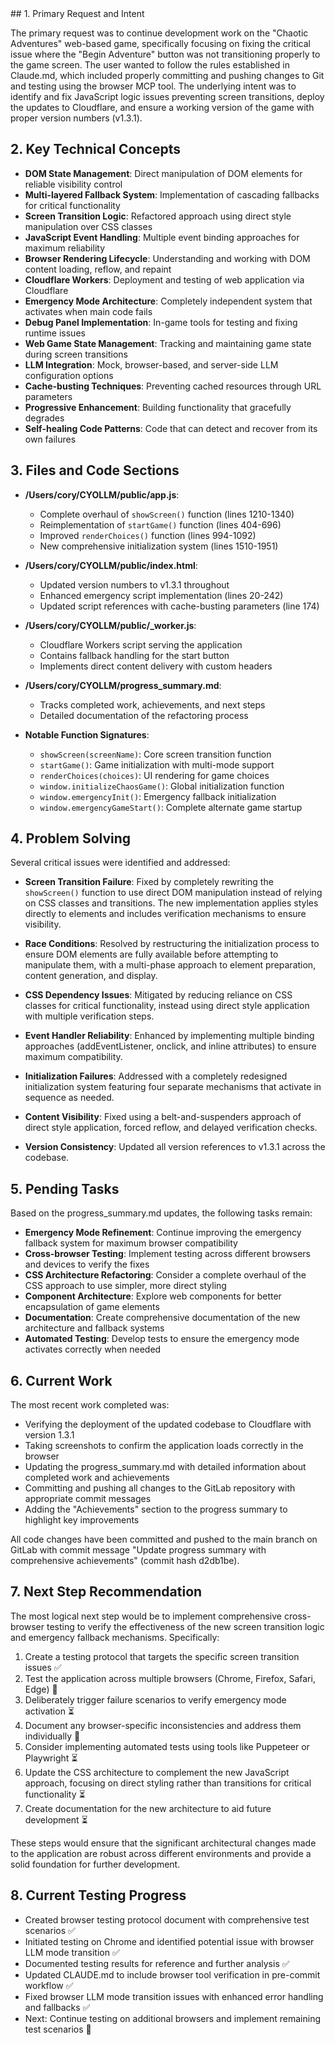 <summary>
  ## 1. Primary Request and Intent

  The primary request was to continue development work on the "Chaotic Adventures" web-based game, specifically focusing on fixing the critical issue where the 
  "Begin Adventure" button was not transitioning properly to the game screen. The user wanted to follow the rules established in Claude.md, which included properly
   committing and pushing changes to Git and testing using the browser MCP tool. The underlying intent was to identify and fix JavaScript logic issues preventing 
  screen transitions, deploy the updates to Cloudflare, and ensure a working version of the game with proper version numbers (v1.3.1).

  ## 2. Key Technical Concepts

  - **DOM State Management**: Direct manipulation of DOM elements for reliable visibility control
  - **Multi-layered Fallback System**: Implementation of cascading fallbacks for critical functionality
  - **Screen Transition Logic**: Refactored approach using direct style manipulation over CSS classes
  - **JavaScript Event Handling**: Multiple event binding approaches for maximum reliability
  - **Browser Rendering Lifecycle**: Understanding and working with DOM content loading, reflow, and repaint
  - **Cloudflare Workers**: Deployment and testing of web application via Cloudflare
  - **Emergency Mode Architecture**: Completely independent system that activates when main code fails
  - **Debug Panel Implementation**: In-game tools for testing and fixing runtime issues
  - **Web Game State Management**: Tracking and maintaining game state during screen transitions
  - **LLM Integration**: Mock, browser-based, and server-side LLM configuration options
  - **Cache-busting Techniques**: Preventing cached resources through URL parameters
  - **Progressive Enhancement**: Building functionality that gracefully degrades
  - **Self-healing Code Patterns**: Code that can detect and recover from its own failures

  ## 3. Files and Code Sections

  - **/Users/cory/CYOLLM/public/app.js**: 
    - Complete overhaul of `showScreen()` function (lines 1210-1340)
    - Reimplementation of `startGame()` function (lines 404-696)
    - Improved `renderChoices()` function (lines 994-1092)
    - New comprehensive initialization system (lines 1510-1951)

  - **/Users/cory/CYOLLM/public/index.html**:
    - Updated version numbers to v1.3.1 throughout
    - Enhanced emergency script implementation (lines 20-242)
    - Updated script references with cache-busting parameters (line 174)

  - **/Users/cory/CYOLLM/public/_worker.js**:
    - Cloudflare Workers script serving the application
    - Contains fallback handling for the start button
    - Implements direct content delivery with custom headers

  - **/Users/cory/CYOLLM/progress_summary.md**:
    - Tracks completed work, achievements, and next steps
    - Detailed documentation of the refactoring process

  - **Notable Function Signatures**:
    - `showScreen(screenName)`: Core screen transition function
    - `startGame()`: Game initialization with multi-mode support
    - `renderChoices(choices)`: UI rendering for game choices
    - `window.initializeChaosGame()`: Global initialization function
    - `window.emergencyInit()`: Emergency fallback initialization
    - `window.emergencyGameStart()`: Complete alternate game startup

  ## 4. Problem Solving

  Several critical issues were identified and addressed:

  - **Screen Transition Failure**: Fixed by completely rewriting the `showScreen()` function to use direct DOM manipulation instead of relying on CSS classes and 
  transitions. The new implementation applies styles directly to elements and includes verification mechanisms to ensure visibility.

  - **Race Conditions**: Resolved by restructuring the initialization process to ensure DOM elements are fully available before attempting to manipulate them, with
   a multi-phase approach to element preparation, content generation, and display.

  - **CSS Dependency Issues**: Mitigated by reducing reliance on CSS classes for critical functionality, instead using direct style application with multiple 
  verification steps.

  - **Event Handler Reliability**: Enhanced by implementing multiple binding approaches (addEventListener, onclick, and inline attributes) to ensure maximum 
  compatibility.

  - **Initialization Failures**: Addressed with a completely redesigned initialization system featuring four separate mechanisms that activate in sequence as 
  needed.

  - **Content Visibility**: Fixed using a belt-and-suspenders approach of direct style application, forced reflow, and delayed verification checks.

  - **Version Consistency**: Updated all version references to v1.3.1 across the codebase.

  ## 5. Pending Tasks

  Based on the progress_summary.md updates, the following tasks remain:

  - **Emergency Mode Refinement**: Continue improving the emergency fallback system for maximum browser compatibility
  - **Cross-browser Testing**: Implement testing across different browsers and devices to verify the fixes
  - **CSS Architecture Refactoring**: Consider a complete overhaul of the CSS approach to use simpler, more direct styling
  - **Component Architecture**: Explore web components for better encapsulation of game elements
  - **Documentation**: Create comprehensive documentation of the new architecture and fallback systems
  - **Automated Testing**: Develop tests to ensure the emergency mode activates correctly when needed

  ## 6. Current Work

  The most recent work completed was:

  - Verifying the deployment of the updated codebase to Cloudflare with version 1.3.1
  - Taking screenshots to confirm the application loads correctly in the browser
  - Updating the progress_summary.md with detailed information about completed work and achievements
  - Committing and pushing all changes to the GitLab repository with appropriate commit messages
  - Adding the "Achievements" section to the progress summary to highlight key improvements

  All code changes have been committed and pushed to the main branch on GitLab with commit message "Update progress summary with comprehensive achievements" 
  (commit hash d2db1be).

  ## 7. Next Step Recommendation

  The most logical next step would be to implement comprehensive cross-browser testing to verify the effectiveness of the new screen transition logic and emergency
   fallback mechanisms. Specifically:

  1. Create a testing protocol that targets the specific screen transition issues ✅
  2. Test the application across multiple browsers (Chrome, Firefox, Safari, Edge) 🔄
  3. Deliberately trigger failure scenarios to verify emergency mode activation ⏳
  4. Document any browser-specific inconsistencies and address them individually 🔄
  5. Consider implementing automated tests using tools like Puppeteer or Playwright ⏳
  6. Update the CSS architecture to complement the new JavaScript approach, focusing on direct styling rather than transitions for critical functionality ⏳
  7. Create documentation for the new architecture to aid future development ⏳

  These steps would ensure that the significant architectural changes made to the application are robust across different environments and provide a solid 
  foundation for further development.
  
  ## 8. Current Testing Progress
  
  - Created browser testing protocol document with comprehensive test scenarios ✅
  - Initiated testing on Chrome and identified potential issue with browser LLM mode transition ✅
  - Documented testing results for reference and further analysis ✅
  - Updated CLAUDE.md to include browser tool verification in pre-commit workflow ✅
  - Fixed browser LLM mode transition issues with enhanced error handling and fallbacks ✅
  - Next: Continue testing on additional browsers and implement remaining test scenarios 🔄
  </summary>
  